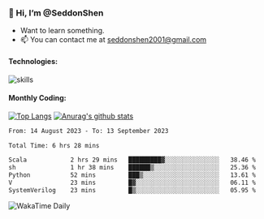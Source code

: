### 👋 Hi, I’m @SeddonShen
- Want to learn something.
- 📫 You can contact me at seddonshen2001@gmail.com

#### Technologies:

![skills](https://skillicons.dev/icons?i=scala,js,html,css,bootstrap,jquery,c,cpp,cloudflare,django,docker,flask,git,github,githubactions,linux,latex,mysql,nodejs,ps,php,pr,py,raspberrypi,redis,unreal,v,vscode,vue,bash)

#### Monthly Coding:
[![Top Langs](https://github-readme-stats.vercel.app/api/top-langs?username=seddonshen&show_icons=true&locale=en&layout=compact&hide=html&langs_count=8)](https://github.com/SeddonShen/)
[![Anurag's github stats](https://github-readme-stats.vercel.app/api?username=SeddonShen&count_private=true&show_icons=true)](https://github.com/anuraghazra/github-readme-stats)
<!--START_SECTION:waka-->

```txt
From: 14 August 2023 - To: 13 September 2023

Total Time: 6 hrs 28 mins

Scala            2 hrs 29 mins   █████████▓░░░░░░░░░░░░░░░   38.46 %
sh               1 hr 38 mins    ██████▒░░░░░░░░░░░░░░░░░░   25.36 %
Python           52 mins         ███▒░░░░░░░░░░░░░░░░░░░░░   13.61 %
V                23 mins         █▓░░░░░░░░░░░░░░░░░░░░░░░   06.11 %
SystemVerilog    23 mins         █▒░░░░░░░░░░░░░░░░░░░░░░░   05.95 %
```

<!--END_SECTION:waka-->

![WakaTime Daily](https://wakatime.com/share/@seddon2001/61a7e342-5f12-4fea-bf92-1fac161e97d6.svg)
<!---
SeddonShen/SeddonShen is a ✨ special ✨ repository because its `README.md` (this file) appears on your GitHub profile.
You can click the Preview link to take a look at your changes.
--->
